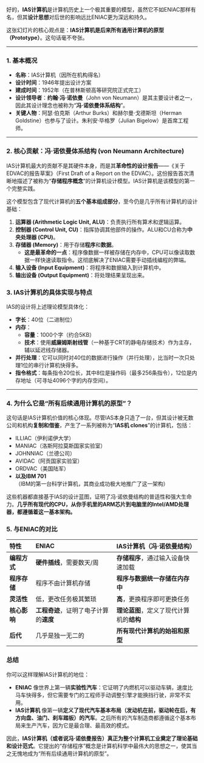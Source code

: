 好的，**IAS计算机**是计算机历史上一个极其重要的模型，虽然它不如ENIAC那样有名，但其**设计思想**对后世的影响远比ENIAC更为深远和持久。

这张幻灯片的核心观点是：**IAS计算机是后来所有通用计算机的原型（Prototype）**。这句话毫不夸张。

---

### 1. 基本概况

*   **名称**：IAS计算机（因所在机构得名）
*   **设计时间**：1946年提出设计方案
*   **建成时间**：1952年（在普林斯顿高等研究院正式完工）
*   **设计领导者**：**约翰·冯·诺依曼**（John von Neumann）是其主要设计者之一，因此其设计理念也被称为“**冯·诺依曼体系结构**”。
*   **关键人物**：阿瑟·伯克斯（Arthur Burks）和赫尔曼·戈德斯坦（Herman Goldstine）也参与了设计。朱利安·毕格罗（Julian Bigelow）是首席工程师。

---

### 2. 核心贡献：冯·诺依曼体系结构 (von Neumann Architecture)

IAS计算机最大的贡献不是其硬件本身，而是其**革命性的设计报告**——《关于EDVAC的报告草案》（First Draft of a Report on the EDVAC）。这份报告首次清晰地描述了被称为“**存储程序概念**”的计算机设计模型。IAS计算机是该模型的第一个完整实践。

这个模型包含了现代计算机的**五个基本组成部分**，至今仍是几乎所有计算机的设计基础：

1.  **运算器 (Arithmetic Logic Unit, ALU)**：负责执行所有算术和逻辑运算。
2.  **控制器 (Control Unit, CU)**：指挥协调其他部件的操作。ALU和CU合称为**中央处理器 (CPU)**。
3.  **存储器 (Memory)**：用于存储**程序**和**数据**。
    *   **这是最革命的一点**：程序像数据一样被存储在内存中，CPU可以像读取数据一样快速读取指令。这彻底解决了ENIAC需要手动插线编程的弊端。
4.  **输入设备 (Input Equipment)**：将程序和数据输入到计算机中。
5.  **输出设备 (Output Equipment)**：将处理结果呈现出来。

### 3. IAS计算机的具体实现与特点

IAS的设计将上述理论模型具体化：

*   **字长**：40位（二进制位）
*   **内存**：
    *   **容量**：1000个字（约合5KB）
    *   **技术**：使用**威廉姆斯射线管**（一种基于CRT的静电存储技术）作为主存，辅以延迟线存储器。
*   **并行处理**：它可以同时对40位的数据进行操作（并行处理），比当时一次只处理1位的串行计算机快得多。
*   **指令格式**：每条指令20位长，其中8位是操作码（最多256条指令），12位是内存地址（可寻址4096个字的内存空间）。

---

### 4. 为什么它是“所有后续通用计算机的原型”？

这句话是IAS计算机价值的核心体现。尽管IAS本身只造了一台，但其设计被无数公司和机构**复制和借鉴**，产生了一系列被称为“**IAS机 clones**”的计算机，包括：

*   ILLIAC（伊利诺伊大学）
*   MANIAC（洛斯阿拉莫斯国家实验室）
*   JOHNNIAC（兰德公司）
*   AVIDAC（阿贡国家实验室）
*   ORDVAC（美国陆军）
*   **以及IBM 701**（IBM的第一台科学计算机，其商业成功极大地推广了这一架构）

这些机器都直接基于IAS的设计蓝图，证明了冯·诺依曼结构的普适性和强大生命力。**几乎所有现代的CPU，从你手机里的ARM芯片到电脑里的Intel/AMD处理器，都遵循着这一基本架构。**

### 5. 与ENIAC的对比

| 特性 | **ENIAC** | **IAS计算机（冯·诺依曼结构）** |
| :--- | :--- | :--- |
| **编程方式** | **硬件插线**，需要数天/周 | **存储程序**，通过输入设备快速加载 |
| **程序存储** | 程序不由计算机存储 | **程序与数据统一存储在内存中** |
| **灵活性** | 低，更改任务极其繁琐 | **高**，更换程序即可更换任务 |
| **核心影响** | **工程奇迹**，证明了电子计算的**速度** | **理论蓝图**，定义了现代计算机的**结构** |
| **后代** | 几乎是独一无二的 | **所有现代计算机的始祖和原型** |

### 总结

你可以这样理解IAS计算机的地位：

*   **ENIAC** 像世界上第一辆**实验性汽车**：它证明了内燃机可以驱动车辆，速度比马车快得多，但它需要专门的工程师手动调整引擎才能换挡行驶，非常不实用。
*   **IAS计算机** 像第一辆**定义了现代汽车基本布局（发动机在前，驱动轮在后，有方向盘、油门、刹车踏板）的汽车**。之后所有的汽车制造商都遵循这个基本布局来生产汽车，因为它是最合理、最高效的模式。

因此，**IAS计算机（或者说冯·诺依曼报告）真正为整个计算机工业奠定了理论基础和设计范式**。它提出的“存储程序”概念是计算机科学中最伟大的思想之一，使其当之无愧地成为“所有后续通用计算机的原型”。